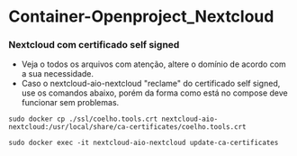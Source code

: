 # Container-Openproject_Nextcloud

### Nextcloud com certificado self signed
- Veja o todos os arquivos com atenção, altere o domínio de acordo com a sua necessidade.
- Caso o nextcloud-aio-nextcloud "reclame" do certificado self signed, use os comandos abaixo, porém da forma como está no compose deve funcionar sem problemas.

`sudo docker cp ./ssl/coelho.tools.crt nextcloud-aio-nextcloud:/usr/local/share/ca-certificates/coelho.tools.crt`

`sudo docker exec -it nextcloud-aio-nextcloud update-ca-certificates`
